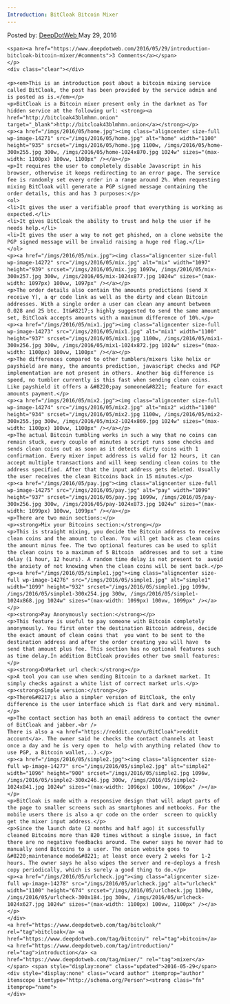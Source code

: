```yaml
---
Introduction: BitCloak Bitcoin Mixer
---
```

<article class="post-listing post-14270 post type-post status-publish format-standard has-post-thumbnail hentry  tag-bitcloak tag-bitcoin tag-introduction tag-mixer">
    <div class="post-inner">
        <span>Posted by: <a href="https://www.deepdotweb.com/author/admin/" title="">DeepDotWeb </a></span>
    <span>May 29, 2016</span>
    
    <span><a href="https://www.deepdotweb.com/2016/05/29/introduction-bitcloak-bitcoin-mixer/#comments">3 Comments</a></span>
    </p>
    <div class="clear"></div>
    
    <p><em>This is an introduction post about a bitcoin mixing service called BitCloak, the post has been provided by the service admin and is posted as is.</em></p>
    <p>BitCloak is a Bitcoin mixer present only in the darknet as Tor hidden service at the following url: <strong><a href="http://bitcloak43blmhmn.onion" target="_blank">http://bitcloak43blmhmn.onion</a></strong></p>
    <p><a href="/imgs/2016/05/home.jpg"><img class="aligncenter size-full wp-image-14271" src="/imgs/2016/05/home.jpg" alt="home" width="1100" height="935" srcset="/imgs/2016/05/home.jpg 1100w, /imgs/2016/05/home-300x255.jpg 300w, /imgs/2016/05/home-1024x870.jpg 1024w" sizes="(max-width: 1100px) 100vw, 1100px" /></a></p>
    <p>It requires the user to completely disable Javascript in his browser, otherwise it keeps redirecting to an error page. The service fee is randomly set every order in a range around 2%. When requesting mixing BitCloak will generate a PGP signed message containing the order details, this and has 3 purposes:</p>
    <ol>
    <li>It gives the user a verifiable proof that everything is working as expected.</li>
    <li>It gives BitCloak the ability to trust and help the user if he needs help.</li>
    <li>It gives the user a way to not get phished, on a clone website the PGP signed message will be invalid raising a huge red flag.</li>
    </ol>
    <p><a href="/imgs/2016/05/mix.jpg"><img class="aligncenter size-full wp-image-14272" src="/imgs/2016/05/mix.jpg" alt="mix" width="1097" height="939" srcset="/imgs/2016/05/mix.jpg 1097w, /imgs/2016/05/mix-300x257.jpg 300w, /imgs/2016/05/mix-1024x877.jpg 1024w" sizes="(max-width: 1097px) 100vw, 1097px" /></a></p>
    <p>The order details also contain the amounts predictions (send X receive Y), a qr code link as well as the dirty and clean Bitcoin addresses. With a single order a user can clean any amount between 0.028 and 25 btc. It&#8217;s highly suggested to send the same amount set, BitCloak accepts amounts with a maximum difference of 10%.</p>
    <p><a href="/imgs/2016/05/mix1.jpg"><img class="aligncenter size-full wp-image-14273" src="/imgs/2016/05/mix1.jpg" alt="mix1" width="1100" height="937" srcset="/imgs/2016/05/mix1.jpg 1100w, /imgs/2016/05/mix1-300x256.jpg 300w, /imgs/2016/05/mix1-1024x872.jpg 1024w" sizes="(max-width: 1100px) 100vw, 1100px" /></a></p>
    <p>The differences compared to other tumblers/mixers like helix or payshield are many, the amounts prediction, javascript checks and PGP implementation are not present in others. Another big difference is speed, no tumbler currently is this fast when sending clean coins. Like payshield it offers a &#8220;pay someone&#8221; feature for exact amounts payment.</p>
    <p><a href="/imgs/2016/05/mix2.jpg"><img class="aligncenter size-full wp-image-14274" src="/imgs/2016/05/mix2.jpg" alt="mix2" width="1100" height="934" srcset="/imgs/2016/05/mix2.jpg 1100w, /imgs/2016/05/mix2-300x255.jpg 300w, /imgs/2016/05/mix2-1024x869.jpg 1024w" sizes="(max-width: 1100px) 100vw, 1100px" /></a></p>
    <p>The actual Bitcoin tumbling works in such a way that no coins can remain stuck, every couple of minutes a script runs some checks and sends clean coins out as soon as it detects dirty coins with 1 confirmation. Every mixer input address is valid for 12 hours, it can accept multiple transactions and will keep sending clean coins to the address specified. After that the input address gets deleted. Usually the user receives the clean Bitcoins back in 15 minutes.</p>
    <p><a href="/imgs/2016/05/pay.jpg"><img class="aligncenter size-full wp-image-14275" src="/imgs/2016/05/pay.jpg" alt="pay" width="1099" height="937" srcset="/imgs/2016/05/pay.jpg 1099w, /imgs/2016/05/pay-300x256.jpg 300w, /imgs/2016/05/pay-1024x873.jpg 1024w" sizes="(max-width: 1099px) 100vw, 1099px" /></a></p>
    <p>There are two main sections:</p>
    <p><strong>Mix your Bitcoins section:</strong></p>
    <p>This is straight mixing, you decide the Bitcoin address to receive clean coins and the amount to clean. You will get back as clean coins the amount minus fee. The two optional features can be used to split the clean coins to a maximum of 5 Bitcoin  addresses and to set a time delay (1 hour, 12 hours). A random time delay is not present to  avoid the anxiety of not knowing when the clean coins will be sent back.</p>
    <p><a href="/imgs/2016/05/simple1.jpg"><img class="aligncenter size-full wp-image-14276" src="/imgs/2016/05/simple1.jpg" alt="simple1" width="1099" height="932" srcset="/imgs/2016/05/simple1.jpg 1099w, /imgs/2016/05/simple1-300x254.jpg 300w, /imgs/2016/05/simple1-1024x868.jpg 1024w" sizes="(max-width: 1099px) 100vw, 1099px" /></a></p>
    <p><strong>Pay Anonymously section:</strong></p>
    <p>This feature is useful to pay someone with Bitcoin completely anonymously. You first enter the destination Bitcoin address, decide the exact amount of clean coins that  you want to be sent to the destination address and after the order creating you will have  to send that amount plus fee. This section has no optional features such as time delay.In addition BitCloak provides other two small features:</p>
    <p><strong>DnMarket url check:</strong></p>
    <p>A tool you can use when sending Bitcoin to a darknet market. It simply checks against a white list of correct market urls.</p>
    <p><strong>Simple version:</strong></p>
    <p>There&#8217;s also a simpler version of BitCloak, the only difference is the user interface which is flat dark and very minimal.</p>
    <p>The contact section has both an email address to contact the owner of BitCloak and jabber.<br />
    There is also a <a href="https://reddit.com/u/BitCloak">reddit account</a>. The owner said he checks the contact channels at least once a day and he is very open to  help with anything related (how to use PGP, a Bitcoin wallet,..).</p>
    <p><a href="/imgs/2016/05/simple2.jpg"><img class="aligncenter size-full wp-image-14277" src="/imgs/2016/05/simple2.jpg" alt="simple2" width="1096" height="900" srcset="/imgs/2016/05/simple2.jpg 1096w, /imgs/2016/05/simple2-300x246.jpg 300w, /imgs/2016/05/simple2-1024x841.jpg 1024w" sizes="(max-width: 1096px) 100vw, 1096px" /></a></p>
    <p>BitCloak is made with a responsive design that will adapt parts of the page to smaller screens such as smartphones and netbooks. For the mobile users there is also a qr code on the order  screen to quickly get the mixer input address.</p>
    <p>Since the launch date (2 months and half ago) it successfully cleaned Bitcoins more than 820 times without a single issue, in fact there are no negative feedbacks around. The owner says he never had to manually send Bitcoins to a user. The onion website goes to &#8220;maintenance mode&#8221; at least once every 2 weeks for 1-2 hours. The owner says he also wipes the server and re-deploys a fresh copy periodically, which is surely a good thing to do.</p>
    <p><a href="/imgs/2016/05/urlcheck.jpg"><img class="aligncenter size-full wp-image-14278" src="/imgs/2016/05/urlcheck.jpg" alt="urlcheck" width="1100" height="674" srcset="/imgs/2016/05/urlcheck.jpg 1100w, /imgs/2016/05/urlcheck-300x184.jpg 300w, /imgs/2016/05/urlcheck-1024x627.jpg 1024w" sizes="(max-width: 1100px) 100vw, 1100px" /></a></p>
    </div>
    <a href="https://www.deepdotweb.com/tag/bitcloak/" rel="tag">bitcloak</a> <a href="https://www.deepdotweb.com/tag/bitcoin/" rel="tag">bitcoin</a> <a href="https://www.deepdotweb.com/tag/introduction/" rel="tag">introduction</a> <a href="https://www.deepdotweb.com/tag/mixer/" rel="tag">mixer</a></span> <span style="display:none" class="updated">2016-05-29</span>
    <div style="display:none" class="vcard author" itemprop="author" itemscope itemtype="http://schema.org/Person"><strong class="fn" itemprop="name">
    </div>
</article>

